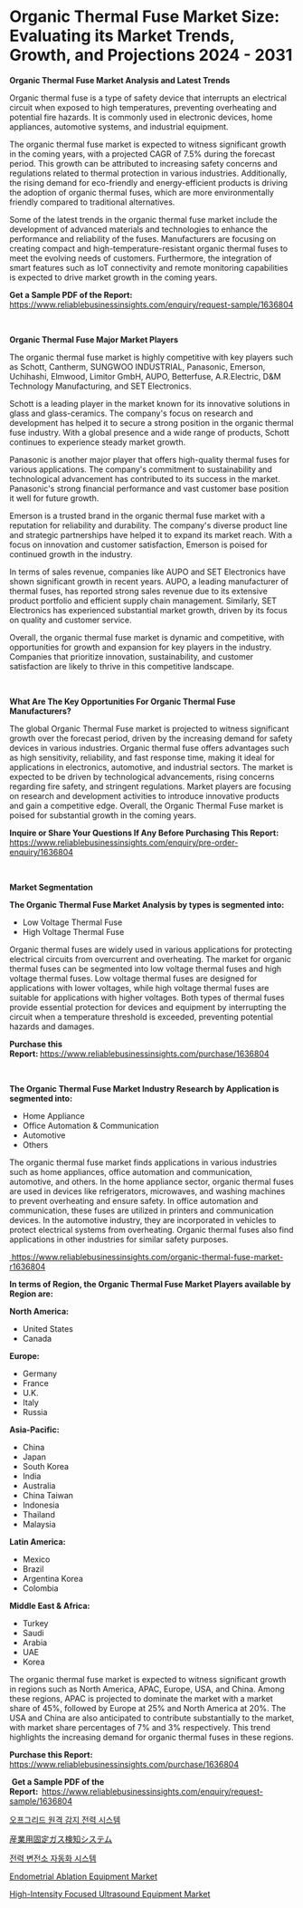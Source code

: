 <p><h1>Organic Thermal Fuse Market Size: Evaluating its Market Trends, Growth, and Projections 2024 - 2031</h1></p><p><strong>Organic Thermal Fuse Market Analysis and Latest Trends</strong></p>
<p><p>Organic thermal fuse is a type of safety device that interrupts an electrical circuit when exposed to high temperatures, preventing overheating and potential fire hazards. It is commonly used in electronic devices, home appliances, automotive systems, and industrial equipment.</p><p>The organic thermal fuse market is expected to witness significant growth in the coming years, with a projected CAGR of 7.5% during the forecast period. This growth can be attributed to increasing safety concerns and regulations related to thermal protection in various industries. Additionally, the rising demand for eco-friendly and energy-efficient products is driving the adoption of organic thermal fuses, which are more environmentally friendly compared to traditional alternatives.</p><p>Some of the latest trends in the organic thermal fuse market include the development of advanced materials and technologies to enhance the performance and reliability of the fuses. Manufacturers are focusing on creating compact and high-temperature-resistant organic thermal fuses to meet the evolving needs of customers. Furthermore, the integration of smart features such as IoT connectivity and remote monitoring capabilities is expected to drive market growth in the coming years.</p></p>
<p><strong>Get a Sample PDF of the Report:&nbsp;</strong> <a href="https://www.reliablebusinessinsights.com/enquiry/request-sample/1636804">https://www.reliablebusinessinsights.com/enquiry/request-sample/1636804</a></p>
<p>&nbsp;</p>
<p><strong>Organic Thermal Fuse Major Market Players</strong></p>
<p><p>The organic thermal fuse market is highly competitive with key players such as Schott, Cantherm, SUNGWOO INDUSTRIAL, Panasonic, Emerson, Uchihashi, Elmwood, Limitor GmbH, AUPO, Betterfuse, A.R.Electric, D&M Technology Manufacturing, and SET Electronics.</p><p>Schott is a leading player in the market known for its innovative solutions in glass and glass-ceramics. The company's focus on research and development has helped it to secure a strong position in the organic thermal fuse industry. With a global presence and a wide range of products, Schott continues to experience steady market growth.</p><p>Panasonic is another major player that offers high-quality thermal fuses for various applications. The company's commitment to sustainability and technological advancement has contributed to its success in the market. Panasonic's strong financial performance and vast customer base position it well for future growth.</p><p>Emerson is a trusted brand in the organic thermal fuse market with a reputation for reliability and durability. The company's diverse product line and strategic partnerships have helped it to expand its market reach. With a focus on innovation and customer satisfaction, Emerson is poised for continued growth in the industry.</p><p>In terms of sales revenue, companies like AUPO and SET Electronics have shown significant growth in recent years. AUPO, a leading manufacturer of thermal fuses, has reported strong sales revenue due to its extensive product portfolio and efficient supply chain management. Similarly, SET Electronics has experienced substantial market growth, driven by its focus on quality and customer service.</p><p>Overall, the organic thermal fuse market is dynamic and competitive, with opportunities for growth and expansion for key players in the industry. Companies that prioritize innovation, sustainability, and customer satisfaction are likely to thrive in this competitive landscape.</p></p>
<p>&nbsp;</p>
<p><strong>What Are The Key Opportunities For Organic Thermal Fuse Manufacturers?</strong></p>
<p><p>The global Organic Thermal Fuse market is projected to witness significant growth over the forecast period, driven by the increasing demand for safety devices in various industries. Organic thermal fuse offers advantages such as high sensitivity, reliability, and fast response time, making it ideal for applications in electronics, automotive, and industrial sectors. The market is expected to be driven by technological advancements, rising concerns regarding fire safety, and stringent regulations. Market players are focusing on research and development activities to introduce innovative products and gain a competitive edge. Overall, the Organic Thermal Fuse market is poised for substantial growth in the coming years.</p></p>
<p><strong>Inquire or Share Your Questions If Any Before Purchasing This Report:</strong> <a href="https://www.reliablebusinessinsights.com/enquiry/pre-order-enquiry/1636804">https://www.reliablebusinessinsights.com/enquiry/pre-order-enquiry/1636804</a></p>
<p>&nbsp;</p>
<p><strong>Market Segmentation</strong></p>
<p><strong>The Organic Thermal Fuse Market Analysis by types is segmented into:</strong></p>
<p><ul><li>Low Voltage Thermal Fuse</li><li>High Voltage Thermal Fuse</li></ul></p>
<p><p>Organic thermal fuses are widely used in various applications for protecting electrical circuits from overcurrent and overheating. The market for organic thermal fuses can be segmented into low voltage thermal fuses and high voltage thermal fuses. Low voltage thermal fuses are designed for applications with lower voltages, while high voltage thermal fuses are suitable for applications with higher voltages. Both types of thermal fuses provide essential protection for devices and equipment by interrupting the circuit when a temperature threshold is exceeded, preventing potential hazards and damages.</p></p>
<p><strong>Purchase this Report:&nbsp;</strong><a href="https://www.reliablebusinessinsights.com/purchase/1636804">https://www.reliablebusinessinsights.com/purchase/1636804</a></p>
<p>&nbsp;</p>
<p><strong>The Organic Thermal Fuse Market Industry Research by Application is segmented into:</strong></p>
<p><ul><li>Home Appliance</li><li>Office Automation & Communication</li><li>Automotive</li><li>Others</li></ul></p>
<p><p>The organic thermal fuse market finds applications in various industries such as home appliances, office automation and communication, automotive, and others. In the home appliance sector, organic thermal fuses are used in devices like refrigerators, microwaves, and washing machines to prevent overheating and ensure safety. In office automation and communication, these fuses are utilized in printers and communication devices. In the automotive industry, they are incorporated in vehicles to protect electrical systems from overheating. Organic thermal fuses also find applications in other industries for similar safety purposes.</p></p>
<p><a href="https://www.reliablebusinessinsights.com/organic-thermal-fuse-market-r1636804">&nbsp;https://www.reliablebusinessinsights.com/organic-thermal-fuse-market-r1636804</a></p>
<p><strong>In terms of Region, the Organic Thermal Fuse Market Players available by Region are:</strong></p>
<p>
    <p> <strong> North America: </strong>
        <ul>
            <li>United States</li>
            <li>Canada</li>
        </ul>
        </p> 
    <p> <strong> Europe: </strong>
        <ul>
            <li>Germany</li>
            <li>France</li>
            <li>U.K.</li>
            <li>Italy</li>
            <li>Russia</li>
        </ul>
        </p> 
    <p> <strong> Asia-Pacific: </strong>
        <ul>
            <li>China</li>
            <li>Japan</li>
            <li>South Korea</li>
            <li>India</li>
            <li>Australia</li>
            <li>China Taiwan</li>
            <li>Indonesia</li>
            <li>Thailand</li>
            <li>Malaysia</li>
        </ul>
        </p> 
    <p> <strong> Latin America: </strong>
        <ul>
            <li>Mexico</li>
            <li>Brazil</li>
            <li>Argentina Korea</li>
            <li>Colombia</li>
        </ul>
        </p> 
    <p> <strong> Middle East & Africa: </strong>
        <ul>
            <li>Turkey</li>
            <li>Saudi</li>
            <li>Arabia</li>
            <li>UAE</li>
            <li>Korea</li>
        </ul>
    </p>
    </p>
<p><p>The organic thermal fuse market is expected to witness significant growth in regions such as North America, APAC, Europe, USA, and China. Among these regions, APAC is projected to dominate the market with a market share of 45%, followed by Europe at 25% and North America at 20%. The USA and China are also anticipated to contribute substantially to the market, with market share percentages of 7% and 3% respectively. This trend highlights the increasing demand for organic thermal fuses in these regions.</p></p>
<p><strong>Purchase this Report: </strong><a href="https://www.reliablebusinessinsights.com/purchase/1636804">https://www.reliablebusinessinsights.com/purchase/1636804</a></p>
<p>&nbsp;<strong>Get a Sample PDF of the Report:&nbsp;&nbsp;</strong><a href="https://www.reliablebusinessinsights.com/enquiry/request-sample/1636804">https://www.reliablebusinessinsights.com/enquiry/request-sample/1636804</a></p>
<p><strong></strong></p>
<p><p><a href="https://github.com/vss5505pa7z1p/Market-Research-Report-List-2/blob/main/350451085121.md">오프그리드 원격 감지 전력 시스템</a></p><p><a href="https://github.com/VellaJacobi2023/Market-Research-Report-List-1/blob/main/878769892500.md">産業用固定ガス検知システム</a></p><p><a href="https://github.com/nigaleamar09/Market-Research-Report-List-1/blob/main/836118384112.md">전력 변전소 자동화 시스템</a></p><p><a href="https://github.com/wusalecollins540tpqoz/Market-Research-Report-List-2/blob/main/endometrial-ablation-equipment-market.md">Endometrial Ablation Equipment Market</a></p><p><a href="https://github.com/kathiaseamanalvaradovlprc2h/Market-Research-Report-List-2/blob/main/high-intensity-focused-ultrasound-equipment-market.md">High-Intensity Focused Ultrasound Equipment Market</a></p></p>